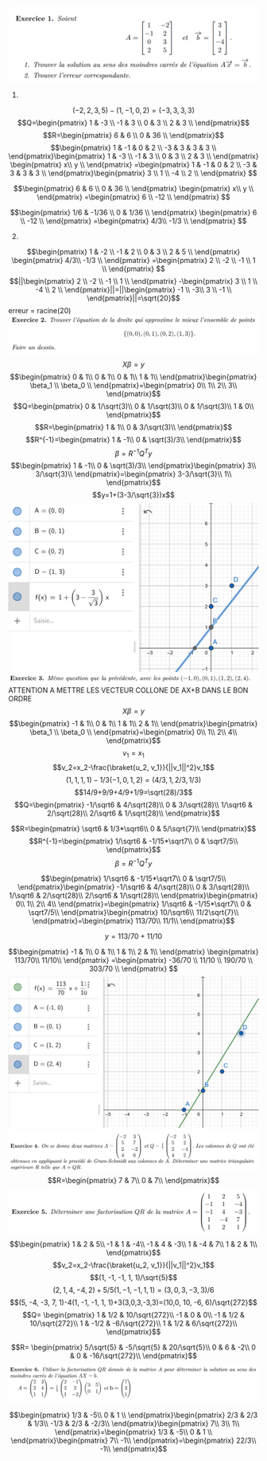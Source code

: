 
![36bca8adfce43fdc149c1134ea4e67e4.png](../../_resources/36bca8adfce43fdc149c1134ea4e67e4.png)

1)
$$(-2, 2, 3, 5)-(1,-1,0,2)=(-3, 3, 3, 3)$$
$$Q=\begin{pmatrix}
1 & -3 \\
-1 & 3 \\
0 & 3 \\
2 & 3 \\
\end{pmatrix}$$
$$R=\begin{pmatrix}
6 & 6 \\
0 & 36 \\
\end{pmatrix}$$
$$\begin{pmatrix}
1 & -1 & 0 & 2 \\
-3 & 3 & 3 & 3 \\
\end{pmatrix}\begin{pmatrix}
1 & -3 \\
-1 & 3 \\
0 & 3 \\
2 & 3 \\
\end{pmatrix} \begin{pmatrix}
x\\
y \\
\end{pmatrix} =\begin{pmatrix}
1 & -1 & 0 & 2 \\
-3 & 3 & 3 & 3 \\
\end{pmatrix}\begin{pmatrix}
3 \\
1 \\
-4 \\
2 \\
\end{pmatrix} $$

$$\begin{pmatrix}
6 & 6 \\
0 & 36 \\
\end{pmatrix} \begin{pmatrix}
x\\
y \\
\end{pmatrix} =\begin{pmatrix}
6 \\
-12 \\
\end{pmatrix} $$

$$\begin{pmatrix}
1/6 & -1/36 \\
0 & 1/36 \\
\end{pmatrix} \begin{pmatrix}
6 \\
-12 \\
\end{pmatrix} =\begin{pmatrix}
4/3\\
-1/3 \\
\end{pmatrix} $$

2)

$$\begin{pmatrix}
1 & -2 \\
-1 & 2 \\
0 & 3 \\
2 & 5 \\
\end{pmatrix} \begin{pmatrix}
4/3\\
-1/3 \\
\end{pmatrix} =\begin{pmatrix}
2 \\
-2 \\
-1 \\
1 \\
\end{pmatrix} $$
$$||\begin{pmatrix}
2 \\
-2 \\
-1 \\
1 \\
\end{pmatrix} -\begin{pmatrix}
3 \\
1 \\
-4 \\
2 \\
\end{pmatrix}||=||\begin{pmatrix}
-1 \\
-3\\
3 \\
-1 \\
\end{pmatrix}||=\sqrt{20}$$
erreur  = racine(20)
![44fee60c0b56e42c663bc077bc99a1d4.png](../../_resources/44fee60c0b56e42c663bc077bc99a1d4.png)
$$X\beta=y$$
$$\begin{pmatrix}
0 & 1\\
0 & 1\\
0 & 1\\
1 & 1\\
\end{pmatrix}\begin{pmatrix}
\beta_1 \\
\beta_0 \\
\end{pmatrix}=\begin{pmatrix}
0\\
1\\
2\\
3\\
\end{pmatrix}$$
$$Q=\begin{pmatrix}
0 & 1/\sqrt(3)\\
0 & 1/\sqrt(3)\\
0 & 1/\sqrt(3)\\
1 & 0\\
\end{pmatrix}$$
$$R=\begin{pmatrix}
1 & 1\\
0 & 3/\sqrt(3)\\
\end{pmatrix}$$
$$R^{-1}=\begin{pmatrix}
1 & -1\\
0 & \sqrt(3)/3\\
\end{pmatrix}$$
$$\beta= R^{-1}Q^Ty$$
$$\begin{pmatrix}
1 & -1\\
0 & \sqrt(3)/3\\
\end{pmatrix}\begin{pmatrix}
3\\
3/\sqrt{3}\\
\end{pmatrix}=\begin{pmatrix}
3-3/\sqrt{3}\\
1\\
\end{pmatrix}$$
$$y=1+(3-3/\sqrt{3})x$$
![01a66dee2583a7f6282287bb3d088f81.png](../../_resources/01a66dee2583a7f6282287bb3d088f81.png)
![3cb36077101eaea3a390994dccc99498.png](../../_resources/3cb36077101eaea3a390994dccc99498.png)
ATTENTION A METTRE LES VECTEUR COLLONE DE AX+B DANS LE BON ORDRE
$$X\beta=y$$
$$\begin{pmatrix}
-1 & 1\\
0 & 1\\
1 & 1\\
2 & 1\\
\end{pmatrix}\begin{pmatrix}
\beta_1 \\
\beta_0 \\
\end{pmatrix}=\begin{pmatrix}
0\\
1\\
2\\
4\\
\end{pmatrix}$$
$$v_1=x_1$$ 
$$v_2=x_2-\frac{\braket{u_2, v_1}}{||v_1||^2}v_1$$
$$(1,1,1,1)-1/3(-1,0,1,2) =(4/3, 1, 2/3, 1/3)$$
$$14/9+9/9+4/9+1/9=\sqrt(28)/3$$
$$Q=\begin{pmatrix}
-1/\sqrt6 & 4/\sqrt(28)\\
0 & 3/\sqrt(28)\\
1/\sqrt6 & 2/\sqrt(28)\\
2/\sqrt6 & 1/\sqrt(28)\\
\end{pmatrix}$$

$$R=\begin{pmatrix}
\sqrt6 & 1/3*\sqrt6\\
0 & 5/\sqrt{7}\\
\end{pmatrix}$$
$$R^{-1}=\begin{pmatrix}
1/\sqrt6 & -1/15*\sqrt7\\
0 & \sqrt7/5\\
\end{pmatrix}$$
$$\beta= R^{-1}Q^Ty$$

$$\begin{pmatrix}
1/\sqrt6 & -1/15*\sqrt7\\
0 & \sqrt7/5\\
\end{pmatrix}\begin{pmatrix}
-1/\sqrt6 & 4/\sqrt(28)\\
0 & 3/\sqrt(28)\\
1/\sqrt6 & 2/\sqrt(28)\\
2/\sqrt6 & 1/\sqrt(28)\\
\end{pmatrix}\begin{pmatrix}
0\\
1\\
2\\
4\\
\end{pmatrix}=\begin{pmatrix}
1/\sqrt6 & -1/15*\sqrt7\\
0 & \sqrt7/5\\
\end{pmatrix}\begin{pmatrix}
10/\sqrt6\\
 11/2\sqrt{7}\\
\end{pmatrix}=\begin{pmatrix}
113/70\\
11/1\\
\end{pmatrix}$$

$$y=113/70+11/10$$

$$\begin{pmatrix}
-1 & 1\\
0 & 1\\
1 & 1\\
2 & 1\\
\end{pmatrix} \begin{pmatrix}
113/70\\
11/10\\
\end{pmatrix} =\begin{pmatrix}
-36/70 \\
11/10 \\
190/70 \\
303/70 \\
\end{pmatrix} $$
![3d77a6004f8d1b6341c1c3e154d60604.png](../../_resources/3d77a6004f8d1b6341c1c3e154d60604.png)
![27d0c656d57a7e27aa5349fcd6d399a5.png](../../_resources/27d0c656d57a7e27aa5349fcd6d399a5.png)
$$R=\begin{pmatrix}
7 & 7\\
0 & 7\\
\end{pmatrix}$$
![9855b14d49a558add4868d256f21e89a.png](../../_resources/9855b14d49a558add4868d256f21e89a.png)
$$\begin{pmatrix}
1 & 2 & 5\\
-1 & 1 & -4\\
-1 & 4 & -3\\
1 & -4 & 7\\
1 & 2 & 1\\
\end{pmatrix}$$
$$v_2=x_2-\frac{\braket{u_2, v_1}}{||v_1||^2}v_1$$
$$(1, -1, -1, 1, 1)/\sqrt{5}$$
$$(2, 1, 4, -4, 2)+5/5(1, -1, -1, 1, 1)=(3,0,3,-3,3)/6$$
$$(5, -4, -3, 7, 1)-4(1, -1, -1, 1, 1)+3(3,0,3,-3,3)=(10,0, 10, -6, 6)/\sqrt{272}$$
$$Q= \begin{pmatrix}
1 & 1/2 & 10/\sqrt{272}\\
-1 & 0 & 0\\
-1 & 1/2 & 10/\sqrt{272}\\
1 & -1/2 &  -6/\sqrt{272}\\
1 & 1/2 & 6/\sqrt{272}\\
\end{pmatrix}$$

$$R= \begin{pmatrix}
5/\sqrt{5} & -5/\sqrt{5} & 20/\sqrt{5}\\
0 & 6 & -2\\
0 & 0 & -16/\sqrt{272}\\
\end{pmatrix}$$
![fe96398c9ca9f741577144b00cc91e1a.png](../../_resources/fe96398c9ca9f741577144b00cc91e1a.png)

$$\begin{pmatrix}
1/3 & -5\\
0 & 1 \\
\end{pmatrix}\begin{pmatrix}
2/3 & 2/3 & 1/3\\
-1/3 & 2/3 & -2/3\\
\end{pmatrix}\begin{pmatrix}
7\\
3\\
1\\
\end{pmatrix}=\begin{pmatrix}
1/3 & -5\\
0 & 1 \\
\end{pmatrix}\begin{pmatrix}
7\\
-1\\
\end{pmatrix}=\begin{pmatrix}
22/3\\
-1\\
\end{pmatrix}$$
